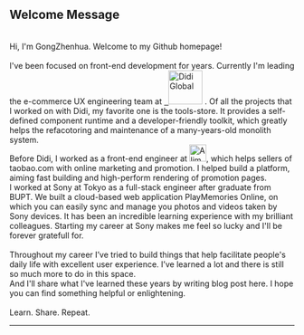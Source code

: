 <h2>Welcome Message</h2>
<br>
Hi, I'm GongZhenhua. Welcome to my Github homepage!
<br><br>
I've been focused on front-end development for years. Currently I'm leading the e-commerce UX engineering team at <a href="https://www.didiglobal.com/"> &nbsp; <img style="width:60px;" src="https://website.didiglobal.com/dist/media/logo-zh.a7abd90d.svg" alt="Didi Global" /></a>&nbsp;. Of all the projects that I worked on with Didi, my favorite one is the tools-store. It provides a self-defined component runtime and a developer-friendly toolkit, which greatly helps the refacotoring and maintenance of a many-years-old monolith system. 
<br>
Before Didi, I worked as a front-end engineer at <a href="https://chuangyi.taobao.com/"><img style="height:30px;" src="https://img.alicdn.com/imgextra/i4/O1CN01KcN0MM1UVZycMamYE_!!6000000002523-2-tps-234-80.png" alt="Alimama" /></a>, which helps sellers of taobao.com with online marketing and promotion. I helped build a platform, aiming fast building and high-perform rendering of promotion pages.
<br>
I worked at Sony at Tokyo as a full-stack engineer after graduate from BUPT. We built a cloud-based web application <a target="_blank" src="https://playmemoriesonline.com">PlayMemories Online</a>, on which you can easily sync and manage you photos and videos taken by Sony devices. It has been an incredible learning experience with my brilliant colleagues. Starting my career at Sony makes me feel so lucky and I'll be forever gratefull for.
<br><br>
Throughout my career I’ve tried to build things that help facilitate people's daily life with excellent user experience. I’ve learned a lot and there is still so much more to do in this space.
<br>
And I'll share what I've learned these years by writing blog post here. I hope you can find something helpful or enlightening.
<br><br>
Learn. Share. Repeat.

-----
